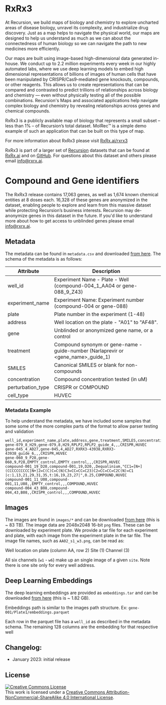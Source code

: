 # RxRx3

At Recursion, we build maps of biology and chemistry to explore uncharted areas of disease biology, unravel its complexity, and industrialize drug discovery. Just as a map helps to navigate the physical world, our maps are designed to help us understand as much as we can about the connectedness of human biology so we can navigate the path to new medicines more efficiently.

Our maps are built using image-based high-dimensional data generated in-house. We conduct up to 2.2 million experiments every week in our highly automated labs, where we use deep learning models to embed high dimensional representations of billions of images of human cells that have been manipulated by CRISPR/Cas9-mediated gene knockouts, compounds, or other reagents. This allows us to create representations that can be compared and contrasted to predict trillions of relationships across biology and chemistry — even without physically testing all of the possible combinations. Recursion's Maps and associated applications help navigate complex biology and chemistry by revealing relationships across genes and chemical compounds.

RxRx3 is a publicly available map of biology that represents a small subset – less than 1% – of Recursion’s total dataset. MolRec™️ is a simple demo example of such an application that can be built on this type of map.

For more information about RxRx3 please visit [RxRx.ai/rxrx3][rxrx3]

RxRx3 is part of a larger set of [Recursion][recursion] datasets that can be found at [RxRx.ai][rxrx] and on [GitHub][github]. For questions about this dataset and others please email [info@rxrx.ai](mailto:info@rxrx.ai).

# Compound and Gene identifiers

The RxRx3 release contains 17,063 genes, as well as 1,674 known chemical entities at 8 doses each. 16,328 of these genes are anonymized in the dataset, enabling people to explore and learn from this massive dataset while protecting Recursion’s business interests. Recursion may de-anonymize genes in this dataset in the future. If you'd like to understand more about how to get access to unblinded genes please email [info@rxrx.ai](mailto:info@rxrx.ai).

## Metadata

The metadata can be found in `metadata.csv` and downloaded [from here][download]. The schema of the metadata is as follows:

| Attribute         | Description                                                                                                           |
|-------------------|-----------------------------------------------------------------------------------------------------------------------|
| well_id           | Experiment Name - Plate - Well (compound-004_1_AA04 or gene-088_9_Z43) |
| experiment_name   | Experiment Name: Experiment number (compound-004 or gene-088) 
| plate	            | Plate number in the experiment (1-48)                                         |                              |
| address           | Well location on the plate - "A01" to "AF48".                                     |
| gene              | Unblinded or anonymized gene name, or a control	      |
| treatment         | Compound synonym or gene-name - guide-number (Narlaprevir or <gene_name>_guide_1)       
| SMILES            | Canonical SMILES or blank for non-compounds
| concentration     | Compound concentration tested (in uM)                                   |	
| perturbation_type	| CRISPR or COMPOUND                                     |
| cell_type	        | HUVEC                                        |                                 |


### Metadata Example

To help understand the metadata, we have included some samples that some some of the more complex parts of the format to allow parser testing and validation

    well_id,experiment_name,plate,address,gene,treatment,SMILES,concentration,perturbation_type,cell_type
    gene-079_8_H29,gene-079,8,H29,RPLP2,RPLP2_guide_4,,,CRISPR,HUVEC
    gene-045_4_AD27,gene-045,4,AD27,RXRX3-43938,RXRX3-43938_guide_6,,,CRISPR,HUVEC
    gene-060_9_P28,gene-060,9,P28,EMPTY_control,EMPTY_control,,,CRISPR,HUVEC
    compound-001_19_D20,compound-001,19,D20,,Dequalinium,"CC1=[N+](CCCCCCCCCC[N+]2=C(C)C=C(N)C3=CC=CC=C23)C2=CC=CC=C2C(N)=C1 |c:1,13,21,29,31,35,t:16,19,23,27|",0.25,COMPOUND,HUVEC
    compound-001_11_U08,compound-001,11,U08,,EMPTY_control,,,COMPOUND,HUVEC
    compound-004_43_B08,compound-004,43,B08,,CRISPR_control,,,COMPOUND,HUVEC

## Images

The images are found in `images/*` and can be downloaded [from here][download] (this is ~ 83 TB).
The image data are 2048x2048 16-bit `png` files. These can be downloaded by experiment plate. We provide a tar file for each experiment and plate, with each image from the experiment plate in the tar file. The image file names, such as `AA02_s1_w3.png`, can be read as:

Well location on plate (column AA, row 2)
Site (1)
Channel (3) 

All six channels (`w1` - `w6`) make up an single image of a given `site`. Note there is one site only for every well address.

## Deep Learning Embeddings

The deep learning embeddings are provided as `embeddings.tar` and can be downloaded [from here][download] (this is ~ 1.82 GB).

Embeddings path is similar to the images path structure. Ex: `gene-001/Plate1/embeddings.parquet`

Each row in the parquet file has a `well_id` as described in the metadata schema. The remaining 128 columns are the embedding for that respective well


## Changelog:
- January 2023: initial release

## License

<a rel="license" href="http://creativecommons.org/licenses/by-nc-sa/4.0/"><img alt="Creative Commons License" style="border-width:0" src="https://i.creativecommons.org/l/by-nc-sa/4.0/88x31.png" /></a><br />This work is licensed under a <a rel="license" href="http://creativecommons.org/licenses/by-nc-sa/4.0/">Creative Commons Attribution-NonCommercial-ShareAlike 4.0 International License</a>.

[github]: https://github.com/recursionpharma/rxrx-datasets/
[rxrx]: https://rxrx.ai
[rxrx3]: https://rxrx.ai/rxrx3
[recursion]: https://recursion.com
[download]: https://rxrx3.rxrx.ai/downloads
